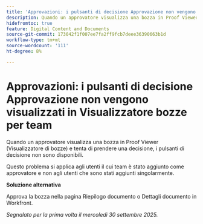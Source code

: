 ```yaml
---
title: 'Approvazioni: i pulsanti di decisione Approvazione non vengono visualizzati in Visualizzatore bozze per team'
description: Quando un approvatore visualizza una bozza in Proof Viewer (Visualizzatore di bozze) e tenta di prendere una decisione, i pulsanti di decisione non sono disponibili. È disponibile una soluzione alternativa.
hidefromtoc: true
feature: Digital Content and Documents
source-git-commit: 173042f1f007ee7fa2ff9fcb7deee36390663b1d
workflow-type: tm+mt
source-wordcount: '111'
ht-degree: 8%

---
```



# Approvazioni: i pulsanti di decisione Approvazione non vengono visualizzati in Visualizzatore bozze per team

Quando un approvatore visualizza una bozza in Proof Viewer (Visualizzatore di bozze) e tenta di prendere una decisione, i pulsanti di decisione non sono disponibili.

Questo problema si applica agli utenti il cui team è stato aggiunto come approvatore e non agli utenti che sono stati aggiunti singolarmente.

**Soluzione alternativa**

Approva la bozza nella pagina Riepilogo documento o Dettagli documento in Workfront.

_Segnalato per la prima volta il mercoledì 30 settembre 2025._
